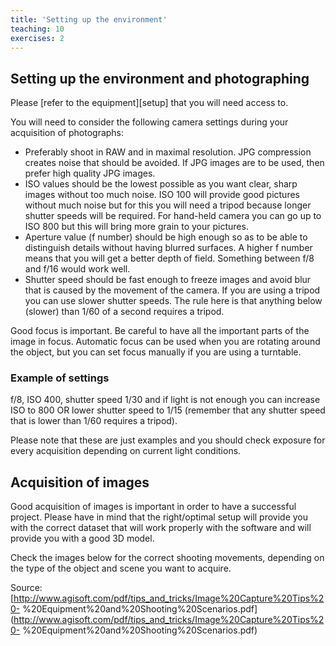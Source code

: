 ```yaml
---
title: 'Setting up the environment'
teaching: 10
exercises: 2
---
```


## Setting up the environment and photographing

Please [refer to the equipment][setup] that you will need
access to.

You will need to consider the following
camera settings during your acquisition
of photographs:


-	Preferably shoot in RAW and in maximal 
resolution. JPG compression creates noise that should 
be avoided. 
If JPG images are to be used, then prefer 
high quality JPG images.
-	ISO values should be the lowest possible 
as you want clear, sharp images without 
too much noise. ISO 100 will provide good 
pictures without much noise but for this 
you will need a tripod because longer shutter 
speeds will be required. For hand-held camera you 
can go up to ISO 800 but this will bring more 
grain to your pictures.
-	Aperture value (f number) should be high 
enough so as to be able to distinguish details 
without having blurred surfaces. A higher f 
number means that you will get a better depth 
of field.
Something between f/8 and f/16 would work well.
-	Shutter speed should be fast enough to freeze 
images and avoid blur that is caused by the movement 
of the camera. If you are using a tripod you can use 
slower shutter speeds. The rule here is that anything 
below (slower) than 1/60 of a second requires a tripod.

Good focus is important. Be careful to have all the important parts of the image in focus. Automatic focus can be used when you are rotating around the object, but you can set focus manually if you are using a turntable.

### Example of settings

f/8, ISO 400, shutter speed 1/30 and if light is not enough you can increase ISO to 800 OR lower shutter speed to 1/15 (remember that any shutter speed that is lower than 1/60 requires a tripod). 

Please note that these are just examples and you should check exposure for every acquisition depending on current light conditions.


## Acquisition of images

Good acquisition of images is 
important in order to have a 
successful project. 
Please have in mind that the right/optimal setup 
will provide you with the correct dataset that 
will work properly with the software and will 
provide you with a good 3D model. 

Check the images below for the correct 
shooting movements, depending on the type of 
the object and scene you want to acquire.



 
Source: [http://www.agisoft.com/pdf/tips_and_tricks/Image%20Capture%20Tips%20-
%20Equipment%20and%20Shooting%20Scenarios.pdf](http://www.agisoft.com/pdf/tips_and_tricks/Image%20Capture%20Tips%20-
%20Equipment%20and%20Shooting%20Scenarios.pdf)



